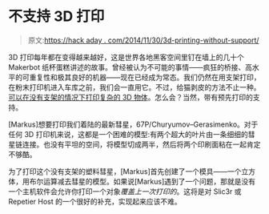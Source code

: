 # 不支持 3D 打印

> 原文:[https://hack aday . com/2014/11/30/3d-printing-without-support/](https://hackaday.com/2014/11/30/3d-printing-without-support/)

3D 打印每年都在变得越来越好，这是世界各地黑客空间里钉在墙上的几十个 Makerbot 纸杯蛋糕讲述的故事。曾经被认为不可能的事情——疯狂的桥接、高水平的可重复性和极其良好的机器——现在已经成为常态。我们仍然在用支架打印，在粉末打印机进入车库之前，我们会一直用它。不过，给猫剥皮的方法不止一种。[可以在没有支架的情况下打印复杂的 3D 物体](http://digitprop.com/2014/11/3d-printing-complex-objects-without-support/)。怎么会？当然，带有预先打印的支持。

[Markus]想要打印我们着陆的最新彗星，67P/Churyumov–Gerasimenko。对于任何 3D 打印机来说，这都是一个困难的模型:有两个超大的叶片由一条细细的彗星链连接。也没有平坦的空间，将模型切成两半，然后将两个印刷面粘在一起肯定不够酷。

为了打印这个没有支架的塑料彗星，[Markus]首先创建了一个模具——一个立方体，用布尔运算减去彗星的模型。如果说[Markus]遇到了一个问题，那就是没有一个主机软件会允许你打印一个对象*覆盖上一次打印的*。这将是对 Slic3r 或 Repetier Host 的一个很好的补充，实现起来应该不难。
